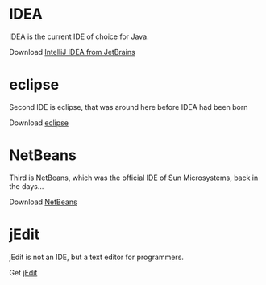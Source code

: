 # IDEA

IDEA is the current IDE of choice for Java.

Download [IntelliJ IDEA from JetBrains](https://www.jetbrains.com/idea/download/)

# eclipse

Second IDE is eclipse, that was around here before IDEA had been born

Download [eclipse](https://www.eclipse.org/downloads/)

# NetBeans

Third is NetBeans, which was the official IDE of Sun Microsystems, back in the days...

Download [NetBeans](https://netbeans.org/downloads/)

# jEdit

jEdit is not an IDE, but a text editor for programmers.

Get [jEdit](http://www.jedit.org/)